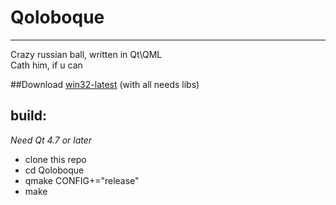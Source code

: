 #  Qoloboque
****
Crazy russian ball, written in Qt\QML  
Cath him, if u can  

##Download
[win32-latest](https://github.com/ddqd/Qoloboque/blob/master/downloads/Qoloboque-win32.zip?raw=true) (with all needs libs)

## build:
*Need Qt 4.7 or later*
+ clone this repo
+ cd Qoloboque
+ qmake CONFIG+="release"
+ make
